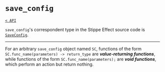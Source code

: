 <!-- Proofread and update for 1.2.0 -->
<!-- TODO
    * SC.set_scale_up(int);
    * SC.set_fps(int);
    * SC.set_frames_per_dim(int);
    * SC.set_count_from(int);
    * SC.set_filename(string);
    * SC.set_prefix(string);
    * SC.set_suffix(string);
    * SC.set_lower(int);
    * SC.set_upper(int);
    * SC.set_dim(bool);
    * SC.set_folder(string[]);
    * SC.set_save_type(int);
    * SC.unbounded();
-->

# `save_config`

[`< API`](README.md)

`save_config`'s correspondent type in the Stippe Effect source code is [`SaveConfig`](https://github.com/jbunke/stipple-effect/blob/master/src/com/jordanbunke/stipple_effect/project/SaveConfig.java).

---

For an arbitrary `save_config` object named `SC`, functions of the form `SC.func_name(parameters) -> return_type` are __*value-returning functions*__, while functions of the form `SC.func_name(parameters);` are __*void functions*__, which perform an action but return nothing.

<!-- TODO -->